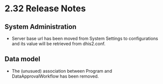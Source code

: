 # 2.32 Release Notes

## System Administration
- Server base url has been moved from System Settings to configurations and its value will be retrieved from dhis2.conf.

## Data model
- The (unusued) association between Program and DataApprovalWorkflow has been removed.
